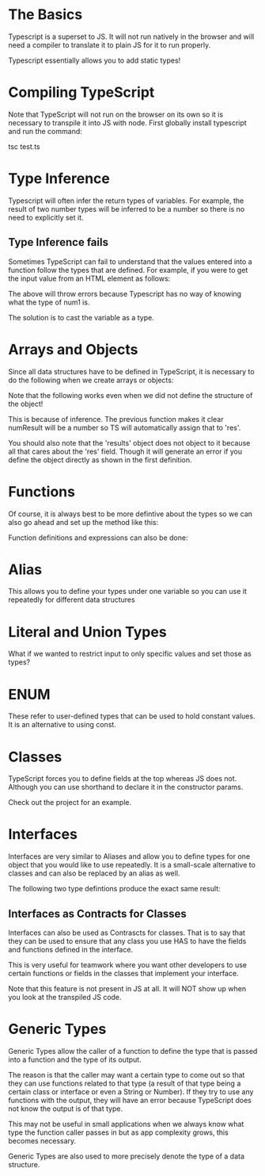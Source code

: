 # The Basics

Typescript is a superset to JS. It will not run natively in the browser and will need a compiler to translate it to plain JS for it to run properly.

Typescript essentially allows you to add static types!

# Compiling TypeScript

Note that TypeScript will not run on the browser on its own so it is necessary to transpile it into JS with node. First globally install typescript and run the command:

tsc test.ts

# Type Inference

Typescript will often infer the return types of variables. For example, the result of two number types will be inferred to be a number so there is no need to explicitly set it.

## Type Inference fails

Sometimes TypeScript can fail to understand that the values entered into a function follow the types that are defined. For example, if you were to get the input value from an HTML element as follows:

<script>
    // will generate an error
    const num1Input = document.getElementById('num1') as HTMLInputElement;

    function add(a: number, b: number) {
        return a + b;
    }

    buttonElement.addEventListener('click', ()=>{
        const num1 = num1Input.value;

        console.log(add(num1,num1));
    })
</script>

The above will throw errors because Typescript has no way of knowing what the type of num1 is.

The solution is to cast the variable as a type.

<script>
    // ensure conversion to number type before passing into the function
    const num1Value = parseFloat(num1Input.value);
    const num2Value = parseFloat(num2Input.value);
    // will not generate error
    const num1Input = document.querySelector("num1") as HTMLInputElement;
    const num2Input = <HTMLInputElement>document.querySelector("num2");
</script>

# Arrays and Objects

Since all data structures have to be defined in TypeScript, it is necessary to do the following when we create arrays or objects:

<script>

  // defining structure of object
  const resultContainer: { res: number } = {
  }

  // defining variable as type array w/ '[]' and defining data type inside it
const results: { res: number }[] = [];

// a more simple array:
const results2: number[] = [];
// note that this is imply syntactic sugar for this:
const results2: Array<number> = [];

</script>

Note that the following works even when we did not define the structure of the object!

<script>
        const results: { res: number }[] = [];

  // defining structure of array
  const resultContainer = {
    res: numResult,
    print: function print() {
      console.log(this.res);
    },
  };
    results.push(resultContainer);

</script>

This is because of inference. The previous function makes it clear numResult will be a number so TS will automatically assign that to 'res'.

You should also note that the 'results' object does not object to it because all that cares about the 'res' field. Though it will generate an error if you define the object directly as shown in the first definition.

# Functions

Of course, it is always best to be more defintive about the types so we can also go ahead and set up the method like this:

<script>
    const results: { res: number; print: () => void }[] = [];
</script>

Function definitions and expressions can also be done:

<script>
    function add(x: number, y: number): number {
  return x + y;
}
 
let myAdd = function (x: number, y: number): number {
  return x + y;
};
</script>

# Alias

This allows you to define your types under one variable so you can use it repeatedly for different data structures

<script>
    type CalculationResults = { res: number; print: () => void }[];

    const results: CalculationResults = [];
    const newResults: CalculationResults = [];

</script>

# Literal and Union Types

What if we wanted to restrict input to only specific values and set those as types?

<script>
    type PrintMode = 'console' | 'alert';

    function printResult(result, printMode: "console" | "alert")

    type numAndStr = string | number;
</script>

# ENUM

These refer to user-defined types that can be used to hold constant values. It is an alternative to using const.

<script>
    function printResult(result, printMode: OutputMode) {
  if (printMode === OutputMode.CONSOLE) {
  }}
</script>

# Classes

TypeScript forces you to define fields at the top whereas JS does not. Although you can use shorthand to declare it in the constructor params.

Check out the project for an example.

# Interfaces

Interfaces are very similar to Aliases and allow you to define types for one object that you would like to use repeatedly. It is a small-scale alternative to classes and can also be replaced by an alias as well.

The following two type defintions produce the exact same result:

<script>
interface CalculationResults {
  res: number;
  print(): void;
}

type CalculationResults = { res: number; print: () => void }[];

// use of type
const results: CalculationResults = [];

</script>

## Interfaces as Contracts for Classes

Interfaces can also be used as Contrascts for classes. That is to say that they can be used to ensure that any class you use HAS to have the fields and functions defined in the interface.

This is very useful for teamwork where you want other developers to use certain functions or fields in the classes that implement your interface.

Note that this feature is not present in JS at all. It will NOT show up when you look at the transpiled JS code.

<script>
    interface Greetable {
  name: string;
  printUser(): void;
}

class User implements Greetable {}
</script>

# Generic Types

Generic Types allow the caller of a function to define the type that is passed into a function and the type of its output.

The reason is that the caller may want a certain type to come out so that they can use functions related to that type (a result of that type being a certain class or interface or even a String or Number). If they try to use any functions with the output, they will have an error because TypeScript does not know the output is of that type.

This may not be useful in small applications when we always know what type the function caller passes in but as app complexity grows, this becomes necessary.

<script>
// we do not want the user to be restricted by any types
function logAndEcho(val: any): any {
  console.log(val);
  return val;
}
// we still want the user to define what type comes out
function logAndEcho<Type>(val: Type){
  console.log(val);
  return val;
}

// we want to execute this function with type 'String' and call one of its functions
logAndEcho<string>('hello there!').split(' ');
</script>

Generic Types are also used to more precisely denote the type of a data structure.

<script>
    type CalculationResults = { res: number; print: () => void }[];

    const results: Array<CalculationResults> = [];
</script>

